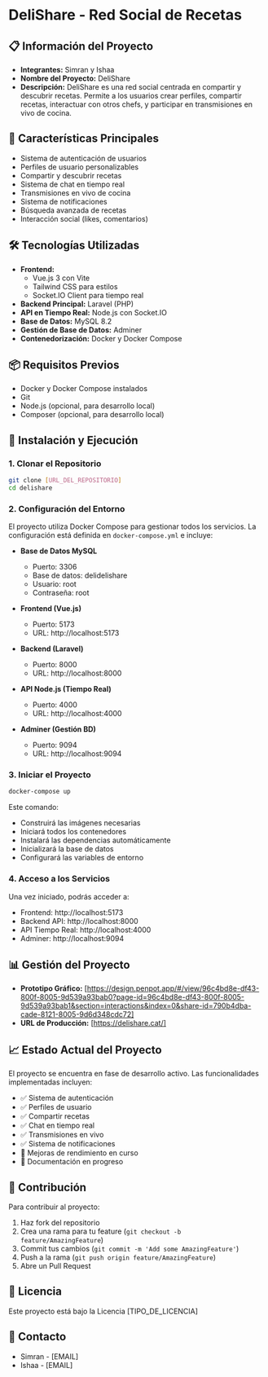 # DeliShare - Red Social de Recetas

## 📋 Información del Proyecto
* **Integrantes:** Simran y Ishaa
* **Nombre del Proyecto:** DeliShare
* **Descripción:** DeliShare es una red social centrada en compartir y descubrir recetas. Permite a los usuarios crear perfiles, compartir recetas, interactuar con otros chefs, y participar en transmisiones en vivo de cocina.

## 🚀 Características Principales
* Sistema de autenticación de usuarios
* Perfiles de usuario personalizables
* Compartir y descubrir recetas
* Sistema de chat en tiempo real
* Transmisiones en vivo de cocina
* Sistema de notificaciones
* Búsqueda avanzada de recetas
* Interacción social (likes, comentarios)

## 🛠️ Tecnologías Utilizadas
* **Frontend:** 
  * Vue.js 3 con Vite
  * Tailwind CSS para estilos
  * Socket.IO Client para tiempo real
* **Backend Principal:** Laravel (PHP)
* **API en Tiempo Real:** Node.js con Socket.IO
* **Base de Datos:** MySQL 8.2
* **Gestión de Base de Datos:** Adminer
* **Contenedorización:** Docker y Docker Compose

## 📦 Requisitos Previos
* Docker y Docker Compose instalados
* Git
* Node.js (opcional, para desarrollo local)
* Composer (opcional, para desarrollo local)

## 🚀 Instalación y Ejecución

### 1. Clonar el Repositorio
```bash
git clone [URL_DEL_REPOSITORIO]
cd delishare
```

### 2. Configuración del Entorno
El proyecto utiliza Docker Compose para gestionar todos los servicios. La configuración está definida en `docker-compose.yml` e incluye:

* **Base de Datos MySQL**
  * Puerto: 3306
  * Base de datos: delidelishare
  * Usuario: root
  * Contraseña: root

* **Frontend (Vue.js)**
  * Puerto: 5173
  * URL: http://localhost:5173

* **Backend (Laravel)**
  * Puerto: 8000
  * URL: http://localhost:8000

* **API Node.js (Tiempo Real)**
  * Puerto: 4000
  * URL: http://localhost:4000

* **Adminer (Gestión BD)**
  * Puerto: 9094
  * URL: http://localhost:9094

### 3. Iniciar el Proyecto
```bash
docker-compose up
```

Este comando:
* Construirá las imágenes necesarias
* Iniciará todos los contenedores
* Instalará las dependencias automáticamente
* Inicializará la base de datos
* Configurará las variables de entorno

### 4. Acceso a los Servicios
Una vez iniciado, podrás acceder a:
* Frontend: http://localhost:5173
* Backend API: http://localhost:8000
* API Tiempo Real: http://localhost:4000
* Adminer: http://localhost:9094

## 📊 Gestión del Proyecto
* **Prototipo Gráfico:** [https://design.penpot.app/#/view/96c4bd8e-df43-800f-8005-9d539a93bab0?page-id=96c4bd8e-df43-800f-8005-9d539a93bab1&section=interactions&index=0&share-id=790b4dba-cade-8121-8005-9d6d348cdc72]
* **URL de Producción:** [https://delishare.cat/]

## 📈 Estado Actual del Proyecto
El proyecto se encuentra en fase de desarrollo activo. Las funcionalidades implementadas incluyen:
* ✅ Sistema de autenticación
* ✅ Perfiles de usuario
* ✅ Compartir recetas
* ✅ Chat en tiempo real
* ✅ Transmisiones en vivo
* ✅ Sistema de notificaciones
* 🔄 Mejoras de rendimiento en curso
* 📝 Documentación en progreso

## 🤝 Contribución
Para contribuir al proyecto:
1. Haz fork del repositorio
2. Crea una rama para tu feature (`git checkout -b feature/AmazingFeature`)
3. Commit tus cambios (`git commit -m 'Add some AmazingFeature'`)
4. Push a la rama (`git push origin feature/AmazingFeature`)
5. Abre un Pull Request

## 📝 Licencia
Este proyecto está bajo la Licencia [TIPO_DE_LICENCIA]

## 📧 Contacto
* Simran - [EMAIL]
* Ishaa - [EMAIL]